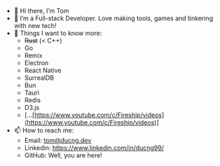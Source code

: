 - 👋 Hi there, I’m Tom
- 👀 I’m a Full-stack Developer. Love making tools, games and tinkering with new tech!
- 🌱 Things I want to know more:
  - ~~Rust~~ (< C++)
  - Go
  - Remix
  - Electron
  - React Native
  - SurrealDB
  - Bun
  - Tauri
  - Redis
  - D3.js
  - \[...[https://www.youtube.com/c/Fireship/videos](https://www.youtube.com/c/Fireship/videos)]
- 📫 How to reach me:
  - Email: tom@ducng.dev
  - Linkedin: https://www.linkedin.com/in/ducng99/
  - GitHub: Well, you are here!
